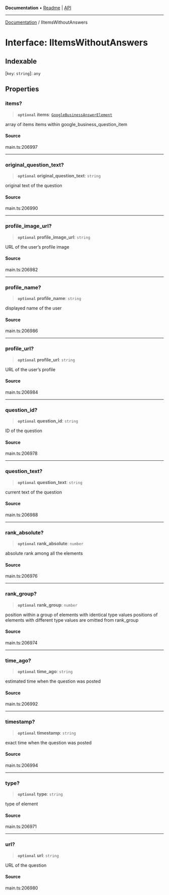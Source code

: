 **Documentation** • [Readme](../README.md) \| [API](../globals.md)

***

[Documentation](../README.md) / IItemsWithoutAnswers

# Interface: IItemsWithoutAnswers

## Indexable

 \[`key`: `string`\]: `any`

## Properties

### items?

> **`optional`** **items**: [`GoogleBusinessAnswerElement`](../classes/GoogleBusinessAnswerElement.md)

array of items
items within google_business_question_item

#### Source

main.ts:206997

***

### original\_question\_text?

> **`optional`** **original\_question\_text**: `string`

original text of the question

#### Source

main.ts:206990

***

### profile\_image\_url?

> **`optional`** **profile\_image\_url**: `string`

URL of the user’s profile image

#### Source

main.ts:206982

***

### profile\_name?

> **`optional`** **profile\_name**: `string`

displayed name of the user

#### Source

main.ts:206986

***

### profile\_url?

> **`optional`** **profile\_url**: `string`

URL of the user’s profile

#### Source

main.ts:206984

***

### question\_id?

> **`optional`** **question\_id**: `string`

ID of the question

#### Source

main.ts:206978

***

### question\_text?

> **`optional`** **question\_text**: `string`

current text of the question

#### Source

main.ts:206988

***

### rank\_absolute?

> **`optional`** **rank\_absolute**: `number`

absolute rank among all the elements

#### Source

main.ts:206976

***

### rank\_group?

> **`optional`** **rank\_group**: `number`

position within a group of elements with identical type values
positions of elements with different type values are omitted from rank_group

#### Source

main.ts:206974

***

### time\_ago?

> **`optional`** **time\_ago**: `string`

estimated time when the question was posted

#### Source

main.ts:206992

***

### timestamp?

> **`optional`** **timestamp**: `string`

exact time when the question was posted

#### Source

main.ts:206994

***

### type?

> **`optional`** **type**: `string`

type of element

#### Source

main.ts:206971

***

### url?

> **`optional`** **url**: `string`

URL of the question

#### Source

main.ts:206980
